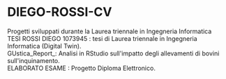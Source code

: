 # DIEGO-ROSSI-CV
Progetti sviluppati durante la Laurea triennale in Ingegneria Informatica  
TESI ROSSI DIEGO 1073945 : tesi di Laurea triennale in Ingegneria Informatica (Digital Twin).  
GUstica_Report_: Analisi in RStudio sull'impatto degli allevamenti di bovini sull'inquinamento.  
ELABORATO ESAME : Progetto Diploma Elettronico.  
